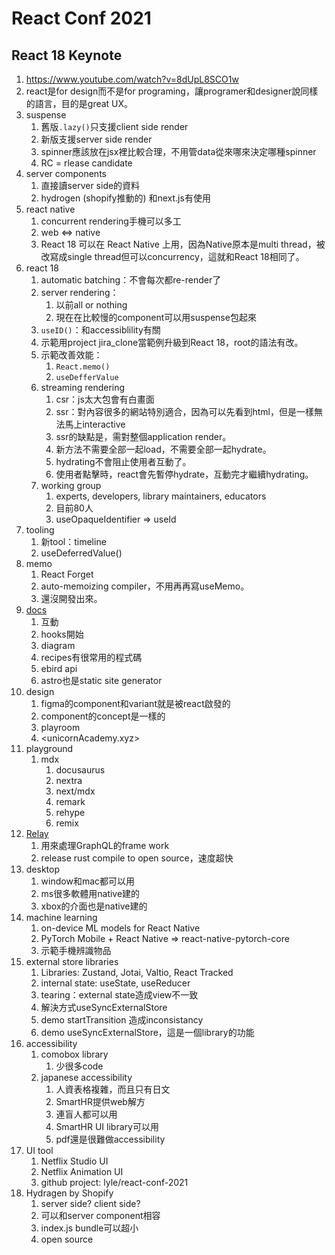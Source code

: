 # React Conf 2021



## React 18 Keynote

1. <https://www.youtube.com/watch?v=8dUpL8SCO1w>
2. react是for design而不是for programing，讓programer和designer說同樣的語言，目的是great UX。
3. suspense
   1. 舊版`.lazy()`只支援client side render
   2. 新版支援server side render
   3. spinner應該放在jsx裡比較合理，不用管data從來哪來決定哪種spinner
   4. RC = rlease candidate
4. server components
   1. 直接讀server side的資料
   2. hydrogen (shopify推動的) 和next.js有使用
5. react native
   1. concurrent rendering手機可以多工
   2. web <=> native
   3. React 18 可以在 React Native 上用，因為Native原本是multi thread，被改寫成single thread但可以concurrency，這就和React 18相同了。
6. react 18
   1. automatic batching：不會每次都re-render了
   2. server rendering：
      1. 以前all or nothing
      2. 現在在比較慢的component可以用suspense包起來
   3. `useID()`：和accessiblility有關
   4. 示範用project jira_clone當範例升級到React 18，root的語法有改。
   5. 示範改善效能：
      1. `React.memo()`
      2. `useDefferValue`
   6. streaming rendering
      1. csr：js太大包會有白畫面
      2. ssr：對內容很多的網站特別適合，因為可以先看到html，但是一樣無法馬上interactive
      3. ssr的缺點是，需對整個application render。
      4. 新方法不需要全部一起load，不需要全部一起hydrate。
      5. hydrating不會阻止使用者互動了。
      6. 使用者點擊時，react會先暫停hydrate，互動完才繼續hydrating。
   7. working group
      1. experts, developers, library maintainers, educators
      2. 目前80人
      3. useOpaqueIdentifier => useId
7. tooling
   1. 新tool：timeline
   2. useDeferredValue()
8. memo
   1. React Forget
   2. auto-memoizing compiler，不用再再寫useMemo。
   3. 還沒開發出來。
9. [docs](https://beta.reactjs.org/)
   1. 互動
   2. hooks開始
   3. diagram
   4. recipes有很常用的程式碼
   5. ebird api
   6. astro也是static site generator
10. design
    1. figma的component和variant就是被react啟發的
    2. component的concept是一樣的
    3. playroom
    4. <unicornAcademy.xyz>
11. playground
    1. mdx
       1. docusaurus
       2. nextra
       3. next/mdx
       4. remark
       5. rehype
       6. remix
12. [Relay](https://relay.dev/)
    1. 用來處理GraphQL的frame work
    2. release rust compile to open source，速度超快
13. desktop
    1. window和mac都可以用
    2. ms很多軟體用native建的
    3. xbox的介面也是native建的
14. machine learning
    1. on-device ML models for React Native
    2. PyTorch Mobile + React Native => react-native-pytorch-core
    3. 示範手機辨識物品
15. external store libraries
    1. Libraries: Zustand, Jotai, Valtio, React Tracked
    2. internal state: useState, useReducer
    3. tearing：external state造成view不一致
    4. 解決方式useSyncExternalStore
    5. demo startTransition 造成inconsistancy
    6. demo useSyncExternalStore，這是一個library的功能
16. accessibility
    1. comobox library
       1. 少很多code
    2. japanese accessibility
       1. 人資表格複雜，而且只有日文
       2. SmartHR提供web解方
       3. 連盲人都可以用
       4. SmartHR UI library可以用
       5. pdf還是很難做accessibility
17. UI tool
    1. Netflix Studio UI
    2. Netflix Animation UI
    3. github project: lyle/react-conf-2021
18. Hydragen by Shopify
    1. server side? client side?
    2. 可以和server component相容
    3. index.js bundle可以超小
    4. open source